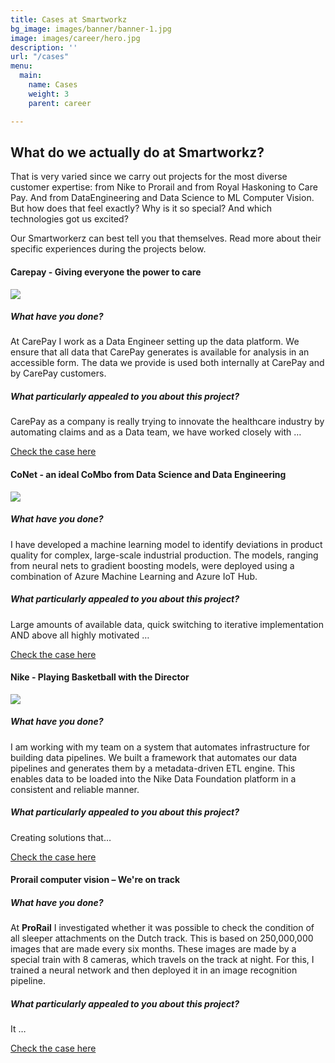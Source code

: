 ```yaml
---
title: Cases at Smartworkz
bg_image: images/banner/banner-1.jpg
image: images/career/hero.jpg
description: ''
url: "/cases"
menu:
  main:
    name: Cases
    weight: 3
    parent: career

---
```

## What do we actually do at Smartworkz?

That is very varied since we carry out projects for the most diverse customer expertise: from Nike to Prorail and from Royal Haskoning to Care Pay. And from DataEngineering and Data Science to ML Computer Vision. But how does that feel exactly? Why is it so special? And which technologies got us excited?

Our Smartworkerz can best tell you that themselves. Read more about their specific experiences during the projects below.

#### Carepay - Giving everyone the power to care

![](https://dataworkz.nl/images/34166dd3-5097-4e82-9f9c-75f2f939077b.png)

##### What have you done?

At CarePay I work as a Data Engineer setting up the data platform. We ensure that all data that CarePay generates is available for analysis in an accessible form. The data we provide is used both internally at CarePay and by CarePay customers.

##### What particularly appealed to you about this project?

CarePay as a company is really trying to innovate the healthcare industry by automating claims and as a Data team, we have worked closely with …

[Check the case here](https://dataworkz.nl/cases/carepay-giving-everyone-the-power-to-care/)

#### CoNet - an ideal CoMbo from Data Science and Data Engineering

![](https://dataworkz.nl/images/32a6a1cc-144f-4574-a2e1-a5c37a48c80c.png)

##### What have you done?

I have developed a machine learning model to identify deviations in product quality for complex, large-scale industrial production. The models, ranging from neural nets to gradient boosting models, were deployed using a combination of Azure Machine Learning and Azure IoT Hub.

##### What particularly appealed to you about this project?

Large amounts of available data, quick switching to iterative implementation AND above all highly motivated …

[Check the case here](https://dataworkz.nl/cases/conet-een-ideale-combo-uit-data-science-en-data-engineering/)

#### Nike - Playing Basketball with the Director

![](https://dataworkz.nl/images/depositphotos_130066530_l-2015.jpg)

##### What have you done?

I am working with my team on a system that automates infrastructure for building data pipelines. We built a framework that automates our data pipelines and generates them by a metadata-driven ETL engine. This enables data to be loaded into the Nike Data Foundation platform in a consistent and reliable manner.

##### What particularly appealed to you about this project?

Creating solutions that…

[Check the case here](https://dataworkz.nl/cases/nike/)

#### Prorail computer vision – We're on track

##### What have you done?

At **ProRail** I investigated whether it was possible to check the condition of all sleeper attachments on the Dutch track. This is based on 250,000,000 images that are made every six months. These images are made by a special train with 8 cameras, which travels on the track at night. For this, I trained a neural network and then deployed it in an image recognition pipeline.

##### What particularly appealed to you about this project?

It …

[Check the case here](https://dataworkz.nl/cases/prorail/)